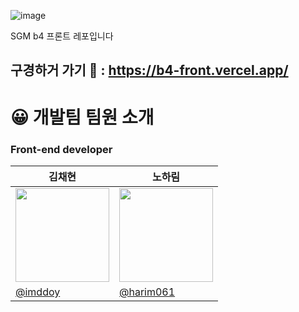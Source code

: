 ![image](https://github.com/harim061/b4_front/assets/90364684/f49cf168-0ced-4cf6-abe7-7c7a9c16b949)


SGM b4 프론트 레포입니다 <br> 

## 구경하거 가기 🔗 : https://b4-front.vercel.app/

# 😀 개발팀 팀원 소개

### Front-end developer

| <center> 김채현  </center> | <center>노하림 </center>  | 
| --- | --- |
| <center> <img width="150px" src="https://avatars.githubusercontent.com/u/90364711?v=4" /></center> | <center><img width="150px" src="https://avatars.githubusercontent.com/u/90364684?v=4" /></center> | 
| [@imddoy](https://github.com/imddoy)  | [@harim061](https://github.com/harim061) | 
